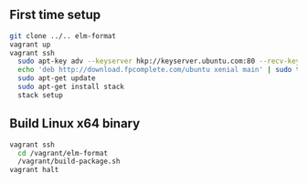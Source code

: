 
## First time setup

```bash
git clone ../.. elm-format
vagrant up
vagrant ssh
  sudo apt-key adv --keyserver hkp://keyserver.ubuntu.com:80 --recv-keys 575159689BEFB442
  echo 'deb http://download.fpcomplete.com/ubuntu xenial main' | sudo tee /etc/apt/sources.list.d/fpco.list
  sudo apt-get update
  sudo apt-get install stack
  stack setup
```


## Build Linux x64 binary

```bash
vagrant ssh
  cd /vagrant/elm-format
  /vagrant/build-package.sh
vagrant halt
```
